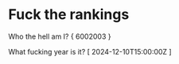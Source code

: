 # Fuck the rankings

Who the hell am I?
{ 6002003 }

What fucking year is it?
[ 2024-12-10T15:00:00Z ]
